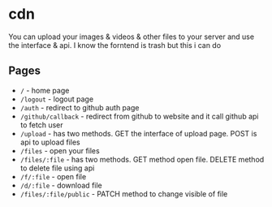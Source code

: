 # cdn

You can upload your images & videos & other files to your server and use the interface & api.
I know the forntend is trash but this i can do 

## Pages
- `/` - home page
- `/logout` - logout page
- `/auth` - redirect to github auth page
- `/github/callback` - redirect from github to website and it call github api to fetch user
- `/upload` - has two methods. GET the interface of upload page. POST is api to upload files
- `/files` - open your files
- `/files/:file` - has two methods. GET method open file. DELETE method to delete file using api
- `/f/:file` - open file
- `/d/:file` - download file
- `/files/:file/public` - PATCH method to change visible of file

